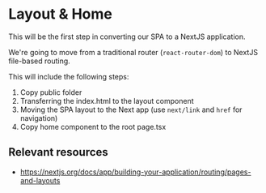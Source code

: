 # Layout & Home

This will be the first step in converting our SPA to a NextJS application.

We're going to move from a traditional router (`react-router-dom`) to NextJS file-based routing.

This will include the following steps:

1. Copy public folder
2. Transferring the index.html to the layout component
3. Moving the SPA layout to the Next app (use `next/link` and `href` for navigation)
4. Copy home component to the root page.tsx

## Relevant resources

- https://nextjs.org/docs/app/building-your-application/routing/pages-and-layouts

